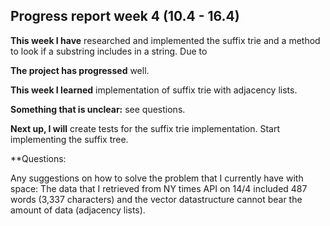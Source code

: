 ## Progress report week 4 (10.4 - 16.4)

**This week I have** researched and implemented the suffix trie and a method to look if a substring includes in a string. Due to 

**The project has progressed** well. 

**This week I learned** implementation of suffix trie with adjacency lists. 

**Something that is unclear:** see questions. 

**Next up, I will** create tests for the suffix trie implementation. Start implementing the suffix tree. 

**Questions: 

Any suggestions on how to solve the problem that I currently have with space: The data that I retrieved from NY times API on 14/4 included 487 words (3,337 characters) and the vector datastructure cannot bear the amount of data (adjacency lists).


